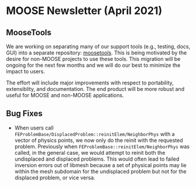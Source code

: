 # MOOSE Newsletter (April 2021)

## MooseTools

We are working on separating many of our support tools (e.g., testing, docs, GUI) into a separate
repository: [moosetools](https://github.com/idaholab/moosetools). This is being motivated by the
desire for non-MOOSE projects to use these tools. This migration will be ongoing for the next few
months and we will do our best to minimize the impact to users.

The effort will include major improvements with respect to portability, extensiblity, and
documentation. The end product will be more robust and useful for MOOSE and non-MOOSE applications.


## Bug Fixes

- When users call `FEProblemBase/DisplacedProblem::reinitElem/NeighborPhys` with
  a vector of physics points, we now only do the reinit with the requested
  problem. Previously when `FEProblemBase::reinitElem/NeighborPhys` was called,
  in the general case, we would attempt to reinit both the undisplaced and
  displaced problems. This would often lead to failed inversion errors out of
  libmesh because a set of physical points may lie within the mesh subdomain for
  the undisplaced problem but not for the displaced problem, or vice versa.
